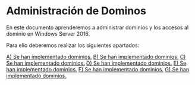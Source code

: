 # Administración de Dominos
En este documento aprenderemos a administrar dominios y los accesos al dominio en Windows Server 2016.

Para ello deberemos realizar los siguientes apartados:   

[A) Se han implementado dominios.](https://github.com/raframmed/administracion_de_dominios/blob/master/apartados/A.md)
[B) Se han implementado dominios.](https://github.com/raframmed/administracion_de_dominios/blob/master/apartados/B.md)
[C) Se han implementado dominios.](https://github.com/raframmed/administracion_de_dominios/blob/master/apartados/C.md)
[D) Se han implementado dominios.](https://github.com/raframmed/administracion_de_dominios/blob/master/apartados/D.md)
[E) Se han implementado dominios.](https://github.com/raframmed/administracion_de_dominios/blob/master/apartados/E.md)
[F) Se han implementado dominios.](https://github.com/raframmed/administracion_de_dominios/blob/master/apartados/F.md)
[G) Se han implementado dominios.](https://github.com/raframmed/administracion_de_dominios/blob/master/apartados/G.md)


